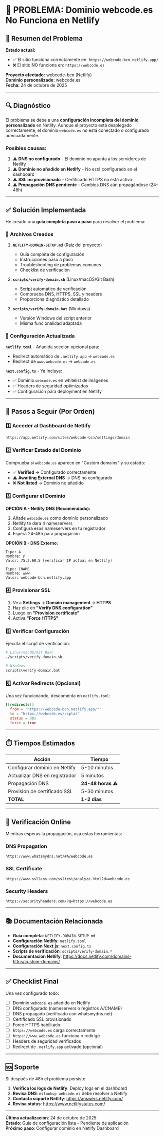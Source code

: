 # 🚨 PROBLEMA: Dominio webcode.es No Funciona en Netlify

## 📝 Resumen del Problema

**Estado actual:**

- ✅ El sitio funciona correctamente en: `https://webcode-bcn.netlify.app/`
- ❌ El sitio NO funciona en: `https://webcode.es`

**Proyecto afectado:** webcode-bcn (Netlify)  
**Dominio personalizado:** webcode.es  
**Fecha:** 24 de octubre de 2025

---

## 🔍 Diagnóstico

El problema se debe a una **configuración incompleta del dominio personalizado** en Netlify. Aunque el proyecto está desplegado correctamente, el dominio `webcode.es` no está conectado o configurado adecuadamente.

### Posibles causas:

1. ⚠️ **DNS no configurado** - El dominio no apunta a los servidores de Netlify
2. ⚠️ **Dominio no añadido en Netlify** - No está configurado en el dashboard
3. ⚠️ **SSL no provisionado** - Certificado HTTPS no está activo
4. ⚠️ **Propagación DNS pendiente** - Cambios DNS aún propagándose (24-48h)

---

## ✅ Solución Implementada

He creado una **guía completa paso a paso** para resolver el problema:

### 📄 Archivos Creados

1. **`NETLIFY-DOMAIN-SETUP.md`** (Raíz del proyecto)
   - Guía completa de configuración
   - Instrucciones paso a paso
   - Troubleshooting de problemas comunes
   - Checklist de verificación

2. **`scripts/verify-domain.sh`** (Linux/macOS/Git Bash)
   - Script automático de verificación
   - Comprueba DNS, HTTPS, SSL y headers
   - Proporciona diagnóstico detallado

3. **`scripts/verify-domain.bat`** (Windows)
   - Versión Windows del script anterior
   - Misma funcionalidad adaptada

### 🔧 Configuración Actualizada

**`netlify.toml`** - Añadida sección opcional para:

- Redirect automático de `.netlify.app` → `webcode.es`
- Redirect de `www.webcode.es` → `webcode.es`

**`next.config.ts`** - Ya incluye:

- ✅ Dominio `webcode.es` en whitelist de imágenes
- ✅ Headers de seguridad optimizados
- ✅ Configuración para deployment en Netlify

---

## 🎯 Pasos a Seguir (Por Orden)

### 1️⃣ **Acceder al Dashboard de Netlify**

```
https://app.netlify.com/sites/webcode-bcn/settings/domain
```

### 2️⃣ **Verificar Estado del Dominio**

Comprueba si `webcode.es` aparece en "Custom domains" y su estado:

- ✅ **Verified** → Configurado correctamente
- ⚠️ **Awaiting External DNS** → DNS no configurado
- ❌ **Not listed** → Dominio no añadido

### 3️⃣ **Configurar el Dominio**

**OPCIÓN A - Netlify DNS (Recomendado):**

1. Añade `webcode.es` como dominio personalizado
2. Netlify te dará 4 nameservers
3. Configura esos nameservers en tu registrador
4. Espera 24-48h para propagación

**OPCIÓN B - DNS Externo:**

```
Tipo: A
Nombre: @
Valor: 75.2.60.5 (verificar IP actual en Netlify)

Tipo: CNAME
Nombre: www
Valor: webcode-bcn.netlify.app
```

### 4️⃣ **Provisionar SSL**

1. Ve a **Settings → Domain management → HTTPS**
2. Haz clic en **"Verify DNS configuration"**
3. Luego en **"Provision certificate"**
4. Activa **"Force HTTPS"**

### 5️⃣ **Verificar Configuración**

Ejecuta el script de verificación:

```bash
# Linux/macOS/Git Bash
./scripts/verify-domain.sh

# Windows
scripts\verify-domain.bat
```

### 6️⃣ **Activar Redirects (Opcional)**

Una vez funcionando, descomenta en `netlify.toml`:

```toml
[[redirects]]
  from = "https://webcode-bcn.netlify.app/*"
  to = "https://webcode.es/:splat"
  status = 301
  force = true
```

---

## ⏱️ Tiempos Estimados

| Acción                        | Tiempo             |
| ----------------------------- | ------------------ |
| Configurar dominio en Netlify | 5-10 minutos       |
| Actualizar DNS en registrador | 5 minutos          |
| Propagación DNS               | **24-48 horas** ⚠️ |
| Provisión de certificado SSL  | 5-30 minutos       |
| **TOTAL**                     | **1-2 días**       |

---

## 🧪 Verificación Online

Mientras esperas la propagación, usa estas herramientas:

### DNS Propagation

```
https://www.whatsmydns.net/#A/webcode.es
```

### SSL Certificate

```
https://www.ssllabs.com/ssltest/analyze.html?d=webcode.es
```

### Security Headers

```
https://securityheaders.com/?q=https://webcode.es
```

---

## 📚 Documentación Relacionada

- **Guía completa**: `NETLIFY-DOMAIN-SETUP.md`
- **Configuración Netlify**: `netlify.toml`
- **Configuración Next.js**: `next.config.ts`
- **Scripts de verificación**: `scripts/verify-domain.*`
- **Documentación Netlify**: https://docs.netlify.com/domains-https/custom-domains/

---

## ✅ Checklist Final

Una vez configurado todo:

- [ ] Dominio `webcode.es` añadido en Netlify
- [ ] DNS configurado (nameservers o registros A/CNAME)
- [ ] DNS propagado (verificado con whatsmydns.net)
- [ ] Certificado SSL provisionado
- [ ] Force HTTPS habilitado
- [ ] `https://webcode.es` carga correctamente
- [ ] `https://www.webcode.es` funciona o redirige
- [ ] Headers de seguridad verificados
- [ ] Redirect de `.netlify.app` activado (opcional)

---

## 🆘 Soporte

Si después de 48h el problema persiste:

1. **Verifica los logs de Netlify**: Deploy logs en el dashboard
2. **Revisa DNS**: `nslookup webcode.es` debe resolver a Netlify
3. **Contacta soporte Netlify**: https://answers.netlify.com/
4. **Revisa status**: https://www.netlifystatus.com/

---

**Última actualización**: 24 de octubre de 2025  
**Estado**: Guía de configuración lista - Pendiente de aplicación  
**Próximo paso**: Configurar dominio en Netlify Dashboard
